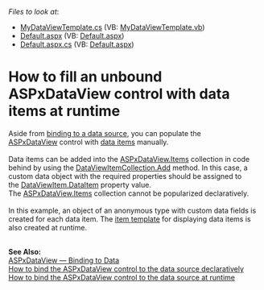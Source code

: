 <!-- default file list -->
*Files to look at*:

* [MyDataViewTemplate.cs](./CS/App_Code/MyDataViewTemplate.cs) (VB: [MyDataViewTemplate.vb](./VB/App_Code/MyDataViewTemplate.vb))
* [Default.aspx](./CS/Default.aspx) (VB: [Default.aspx](./VB/Default.aspx))
* [Default.aspx.cs](./CS/Default.aspx.cs) (VB: [Default.aspx](./VB/Default.aspx))
<!-- default file list end -->
# How to fill an unbound ASPxDataView control with data items at runtime


<p>Aside from <a href="http://help.devexpress.com/#AspNet/CustomDocument115695">binding to a data source</a>, you can populate the <a href="https://documentation.devexpress.com/#AspNet/clsDevExpressWebASPxDataViewtopic">ASPxDataView</a> control with <a href="http://help.devexpress.com/#AspNet/CustomDocument115725">data items</a> manually. <br><br>Data items can be added into the <a href="http://larix/ReferenceBrowserMain_16_1/LoadItem.aspx?Member=P%3aDevExpress.Web.ASPxDataView.Items&Template=MemberPropertyTopic">ASPxDataView.Items</a> collection in code behind by using the <a href="http://larix/ReferenceBrowserMain_16_1/LoadItem.aspx?Member=M%3aDevExpress.Web.DataViewItemCollection.Add&Template=MemberOverloadTopic">DataViewItemCollection.Add</a> method. In this case, a custom data object with the required properties should be assigned to the <a href="http://larix/ReferenceBrowserMain_16_1/LoadItem.aspx?Member=P%3aDevExpress.Web.DataViewItem.DataItem&Template=MemberPropertyTopic">DataViewItem.DataItem</a> property value. The <a href="http://larix/ReferenceBrowserMain_16_1/LoadItem.aspx?Member=P%3aDevExpress.Web.ASPxDataView.Items&Template=MemberPropertyTopic">ASPxDataView.Items</a> collection cannot be popularized declaratively.<br><br>In this example, an object of an anonymous type with custom data fields is created for each data item. The <a href="https://documentation.devexpress.com/#AspNet/DevExpressWebASPxDataView_ItemTemplatetopic">item template</a> for displaying data items is also created at runtime.</p>
<br><strong>See Also:<br></strong><a href="http://help.devexpress.com/#AspNet/CustomDocument115695">ASPxDataView — Binding to Data</a><br><a href="https://www.devexpress.com/Support/Center/p/T358208">How to bind the ASPxDataView control to the data source declaratively</a><br><a href="https://www.devexpress.com/Support/Center/p/T358210">How to bind the ASPxDataView</a><a href="https://www.devexpress.com/Support/Center/p/T358210"> c</a><a href="https://www.devexpress.com/Support/Center/p/T358210">ontrol</a><a href="https://www.devexpress.com/Support/Center/p/T358210"> to the data</a><a href="https://www.devexpress.com/Support/Center/p/T358210"> sour</a><a href="https://www.devexpress.com/Support/Center/p/T358210">ce</a><a href="https://www.devexpress.com/Support/Center/p/T358210"> at runtime</a>

<br/>


